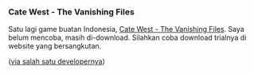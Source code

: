 ### Cate West - The Vanishing Files

Satu lagi game buatan Indonesia, [Cate West - The Vanishing Files](http://www.catewest.com/). Saya belum mencoba, masih di-download. Silahkan coba download trialnya di website yang bersangkutan.

([via salah satu developernya](http://a3log.wordpress.com/2008/02/08/cate-west-the-vanishing-file/))

<!-- METADATA: {"time": "2008-02-27 21:28:55", "title": "Cate West - The Vanishing Files"} -->
